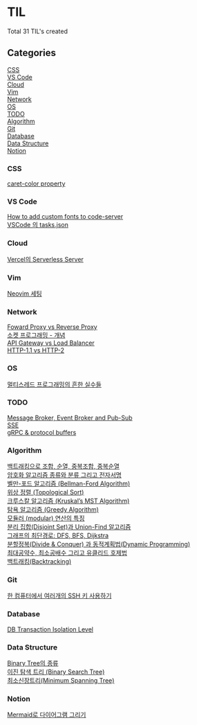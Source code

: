 # TIL </br>
Total 31 TIL's created </br>
## Categories </br>
[CSS](pages/til/CSS) </br>
[VS Code](pages/til/VS%20Code) </br>
[Cloud](pages/til/Cloud) </br>
[Vim](pages/til/Vim) </br>
[Network](pages/til/Network) </br>
[OS](pages/til/OS) </br>
[TODO](pages/til/TODO) </br>
[Algorithm](pages/til/Algorithm) </br>
[Git](pages/til/Git) </br>
[Database](pages/til/Database) </br>
[Data Structure](pages/til/Data%20Structure) </br>
[Notion](pages/til/Notion) </br>
### CSS </br>
[caret-color property](pages/til/CSS/caret-color%20property.md) </br>
### VS Code </br>
[How to add custom fonts to code-server](pages/til/VS%20Code/How%20to%20add%20custom%20fonts%20to%20code-server.md) </br>
[VSCode 의 tasks.json](pages/til/VS%20Code/VSCode%20의%20tasks.json.md) </br>
### Cloud </br>
[Vercel의 Serverless Server](pages/til/Cloud/Vercel의%20Serverless%20Server.md) </br>
### Vim </br>
[Neovim 세팅](pages/til/Vim/Neovim%20세팅.md) </br>
### Network </br>
[Foward Proxy vs Reverse Proxy](pages/til/Network/Foward%20Proxy%20vs%20Reverse%20Proxy.md) </br>
[소켓 프로그래밍 - 개념](pages/til/Network/소켓%20프로그래밍%20-%20개념.md) </br>
[API Gateway vs Load Balancer](pages/til/Network/API%20Gateway%20vs%20Load%20Balancer.md) </br>
[HTTP-1.1 vs HTTP-2](pages/til/Network/HTTP-1.1%20vs%20HTTP-2.md) </br>
### OS </br>
[멀티스레드 프로그래밍의 흔한 실수들](pages/til/OS/멀티스레드%20프로그래밍의%20흔한%20실수들.md) </br>
### TODO </br>
[Message Broker, Event Broker and Pub-Sub](pages/til/TODO/Message%20Broker,%20Event%20Broker%20and%20Pub-Sub.md) </br>
[SSE](pages/til/TODO/SSE.md) </br>
[gRPC & protocol buffers](pages/til/TODO/gRPC%20&%20protocol%20buffers.md) </br>
### Algorithm </br>
[백트래킹으로 조합, 순열, 중복조합, 중복순열](pages/til/Algorithm/백트래킹으로%20조합,%20순열,%20중복조합,%20중복순열.md) </br>
[암호화 알고리즘 종류와 분류 그리고 전자서명](pages/til/Algorithm/암호화%20알고리즘%20종류와%20분류%20그리고%20전자서명.md) </br>
[벨만-포드 알고리즘 (Bellman-Ford Algorithm)](pages/til/Algorithm/벨만-포드%20알고리즘%20(Bellman-Ford%20Algorithm).md) </br>
[위상 정렬 (Topological Sort)](pages/til/Algorithm/위상%20정렬%20(Topological%20Sort).md) </br>
[크루스칼 알고리즘 (Kruskal’s MST Algorithm)](pages/til/Algorithm/크루스칼%20알고리즘%20(Kruskal’s%20MST%20Algorithm).md) </br>
[탐욕 알고리즘 (Greedy Algorithm)](pages/til/Algorithm/탐욕%20알고리즘%20(Greedy%20Algorithm).md) </br>
[모듈러 (modular) 연산의 특징](pages/til/Algorithm/모듈러%20(modular)%20연산의%20특징.md) </br>
[분리 집합(Disjoint Set)과 Union-Find 알고리즘](pages/til/Algorithm/분리%20집합(Disjoint%20Set)과%20Union-Find%20알고리즘.md) </br>
[그래프의 최단경로: DFS, BFS, Dijkstra](pages/til/Algorithm/그래프의%20최단경로:%20DFS,%20BFS,%20Dijkstra.md) </br>
[분할정복(Divide & Conquer) 과 동적계획법(Dynamic Programming) ](pages/til/Algorithm/분할정복(Divide%20&%20Conquer)%20과%20동적계획법(Dynamic%20Programming)%20.md) </br>
[최대공약수, 최소공배수 그리고 유클리드 호제법](pages/til/Algorithm/최대공약수,%20최소공배수%20그리고%20유클리드%20호제법.md) </br>
[백트래킹(Backtracking)](pages/til/Algorithm/백트래킹(Backtracking).md) </br>
### Git </br>
[한 컴퓨터에서 여러개의 SSH 키 사용하기](pages/til/Git/한%20컴퓨터에서%20여러개의%20SSH%20키%20사용하기.md) </br>
### Database </br>
[DB Transaction Isolation Level](pages/til/Database/DB%20Transaction%20Isolation%20Level.md) </br>
### Data Structure </br>
[Binary Tree의 종류](pages/til/Data%20Structure/Binary%20Tree의%20종류.md) </br>
[이진 탐색 트리 (Binary Search Tree)](pages/til/Data%20Structure/이진%20탐색%20트리%20(Binary%20Search%20Tree).md) </br>
[최소신장트리(Minimum Spanning Tree)](pages/til/Data%20Structure/최소신장트리(Minimum%20Spanning%20Tree).md) </br>
### Notion </br>
[Mermaid로 다이어그램 그리기](pages/til/Notion/Mermaid로%20다이어그램%20그리기.md)